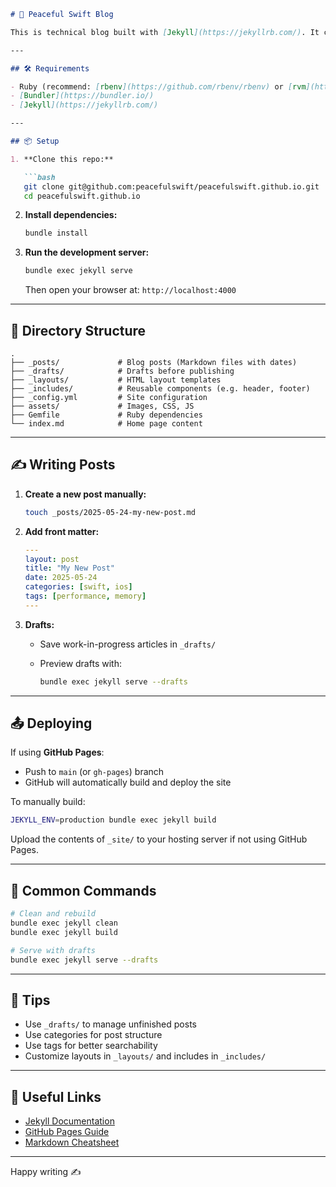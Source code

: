 ```markdown
# 📘 Peaceful Swift Blog

This is technical blog built with [Jekyll](https://jekyllrb.com/). It contains articles on various topics

---

## 🛠 Requirements

- Ruby (recommend: [rbenv](https://github.com/rbenv/rbenv) or [rvm](https://rvm.io/))
- [Bundler](https://bundler.io/)
- [Jekyll](https://jekyllrb.com/)

---

## 📦 Setup

1. **Clone this repo:**

   ```bash
   git clone git@github.com:peacefulswift/peacefulswift.github.io.git
   cd peacefulswift.github.io
   ```

2. **Install dependencies:**

   ```bash
   bundle install
   ```

3. **Run the development server:**

   ```bash
   bundle exec jekyll serve
   ```

   Then open your browser at: `http://localhost:4000`

---

## 🧱 Directory Structure

```text
.
├── _posts/             # Blog posts (Markdown files with dates)
├── _drafts/            # Drafts before publishing
├── _layouts/           # HTML layout templates
├── _includes/          # Reusable components (e.g. header, footer)
├── _config.yml         # Site configuration
├── assets/             # Images, CSS, JS
├── Gemfile             # Ruby dependencies
└── index.md            # Home page content
```

---

## ✍️ Writing Posts

1. **Create a new post manually:**

   ```bash
   touch _posts/2025-05-24-my-new-post.md
   ```

2. **Add front matter:**

   ```yaml
   ---
   layout: post
   title: "My New Post"
   date: 2025-05-24
   categories: [swift, ios]
   tags: [performance, memory]
   ---
   ```

3. **Drafts:**
   - Save work-in-progress articles in `_drafts/`
   - Preview drafts with:

     ```bash
     bundle exec jekyll serve --drafts
     ```

---

## 📤 Deploying

If using **GitHub Pages**:

- Push to `main` (or `gh-pages`) branch
- GitHub will automatically build and deploy the site

To manually build:

```bash
JEKYLL_ENV=production bundle exec jekyll build
```

Upload the contents of `_site/` to your hosting server if not using GitHub Pages.

---

## 🧪 Common Commands

```bash
# Clean and rebuild
bundle exec jekyll clean
bundle exec jekyll build

# Serve with drafts
bundle exec jekyll serve --drafts
```

---

## 📌 Tips

- Use `_drafts/` to manage unfinished posts
- Use categories for post structure
- Use tags for better searchability
- Customize layouts in `_layouts/` and includes in `_includes/`

---

## 🔗 Useful Links

- [Jekyll Documentation](https://jekyllrb.com/docs/)
- [GitHub Pages Guide](https://pages.github.com/)
- [Markdown Cheatsheet](https://github.com/adam-p/markdown-here/wiki/Markdown-Cheatsheet)

---

Happy writing ✍️
```
